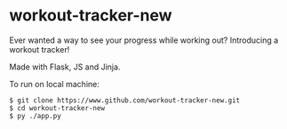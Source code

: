 # workout-tracker-new

Ever wanted a way to see your progress while working out?
Introducing a workout tracker!

Made with Flask, JS and Jinja.

To run on local machine:

```
$ git clone https://www.github.com/workout-tracker-new.git
$ cd workout-tracker-new
$ py ./app.py
```
